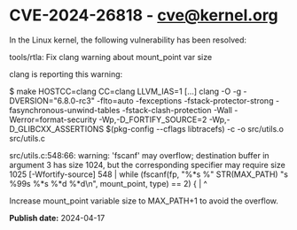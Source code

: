 # CVE-2024-26818 - cve@kernel.org

In the Linux kernel, the following vulnerability has been resolved:

tools/rtla: Fix clang warning about mount_point var size

clang is reporting this warning:

$ make HOSTCC=clang CC=clang LLVM_IAS=1
[...]
clang -O -g -DVERSION=\"6.8.0-rc3\" -flto=auto -fexceptions
	-fstack-protector-strong -fasynchronous-unwind-tables
	-fstack-clash-protection  -Wall -Werror=format-security
	-Wp,-D_FORTIFY_SOURCE=2 -Wp,-D_GLIBCXX_ASSERTIONS
	$(pkg-config --cflags libtracefs)    -c -o src/utils.o src/utils.c

src/utils.c:548:66: warning: 'fscanf' may overflow; destination buffer in argument 3 has size 1024, but the corresponding specifier may require size 1025 [-Wfortify-source]
  548 |         while (fscanf(fp, "%*s %" STR(MAX_PATH) "s %99s %*s %*d %*d\n", mount_point, type) == 2) {
      |                                                                         ^

Increase mount_point variable size to MAX_PATH+1 to avoid the overflow.

**Publish date:** 2024-04-17
